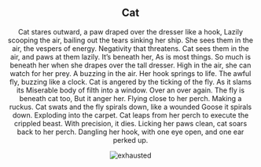 <div align="center">

## Cat

Cat stares outward, a paw draped over the dresser like a hook,
Lazily scooping the air, bailing out the tears sinking her ship.
She sees them in the air, the vespers of energy. Negativity that threatens.
Cat sees them in the air, and paws at them lazily. 
It’s beneath her,
As is most things. 
So much is beneath her when she drapes over the tall dresser.
High in the air, she can watch for her prey. 
A buzzing in the air. Her hook springs to life.
The awful fly, buzzing like a clock. 
Cat is angered by the ticking of the fly. 
As it slams its Miserable body of filth into a window. 
Over an over again. The fly is beneath cat too,
But it anger her. 
Flying close to her perch. Making a ruckus. 
Cat swats and the fly spirals down, like a wounded Goose it spirals down.
Exploding into the carpet. 
Cat leaps from her perch to execute the crippled beast.
With precision, it dies. 
Licking her paws clean, cat soars back to her perch.
Dangling her hook, with one eye open, and one ear perked up.



<div style="display: flex; align-items: center; justify-content: center; max-width: 100%;">
    <img src="/writing/images/cat_fly.png" alt="exhausted" style="max-width: 100%; max-height: 100%;">
</div>
